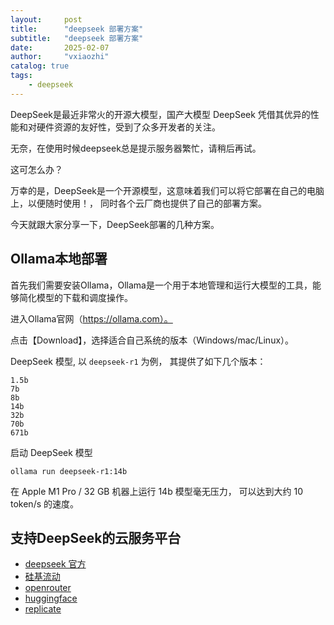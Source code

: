 ```yaml
---
layout:     post
title:      "deepseek 部署方案"
subtitle:   "deepseek 部署方案"
date:       2025-02-07
author:     "vxiaozhi"
catalog: true
tags:
    - deepseek
---
```


DeepSeek是最近非常火的开源大模型，国产大模型 DeepSeek 凭借其优异的性能和对硬件资源的友好性，受到了众多开发者的关注。

无奈，在使用时候deepseek总是提示服务器繁忙，请稍后再试。

这可怎么办？

万幸的是，DeepSeek是一个开源模型，这意味着我们可以将它部署在自己的电脑上，以便随时使用！， 同时各个云厂商也提供了自己的部署方案。

今天就跟大家分享一下，DeepSeek部署的几种方案。

## Ollama本地部署

首先我们需要安装Ollama，Ollama是一个用于本地管理和运行大模型的工具，能够简化模型的下载和调度操作。

进入Ollama官网（https://ollama.com）。

点击【Download】，选择适合自己系统的版本（Windows/mac/Linux）。

DeepSeek 模型, 以 `deepseek-r1` 为例， 其提供了如下几个版本：

```
1.5b
7b
8b
14b
32b
70b
671b
```

启动 DeepSeek 模型

```
ollama run deepseek-r1:14b
```

在 Apple M1 Pro / 32 GB 机器上运行 14b 模型毫无压力， 可以达到大约 10 token/s 的速度。

## 支持DeepSeek的云服务平台

- [deepseek 官方](https://chat.deepseek.com/)
- [硅基流动](https://siliconflow.cn/zh-cn/models)
- [openrouter](https://openrouter.ai/deepseek/deepseek-r1)
- [huggingface](https://huggingface.co/spaces/llamameta/DeepSeek-R1-Chat-Assistant-Web-Search)
- [replicate](https://replicate.com/deepseek-ai/deepseek-r1)

